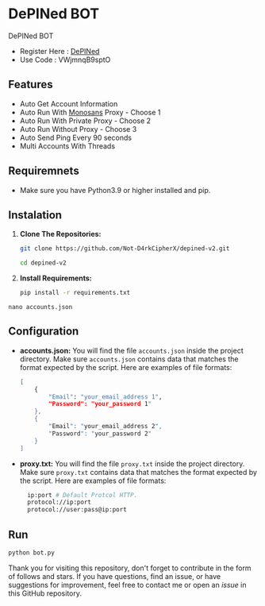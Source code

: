 # DePINed BOT
DePINed BOT

- Register Here : [DePINed](https://app.depined.org/onboarding)
- Use Code : VWjmnqB9sptO

## Features

  - Auto Get Account Information
  - Auto Run With [Monosans](https://raw.githubusercontent.com/monosans/proxy-list/main/proxies/all.txt) Proxy - Choose 1
  - Auto Run With Private Proxy - Choose 2
  - Auto Run Without Proxy - Choose 3
  - Auto Send Ping Every 90 seconds
  - Multi Accounts With Threads

## Requiremnets

- Make sure you have Python3.9 or higher installed and pip.

## Instalation

1. **Clone The Repositories:**
   ```bash
   git clone https://github.com/Not-D4rkCipherX/depined-v2.git
   ```
   ```bash
   cd depined-v2
   ```

2. **Install Requirements:**
   ```bash
   pip install -r requirements.txt
   ```
```
nano accounts.json
```
## Configuration

- **accounts.json:** You will find the file `accounts.json` inside the project directory. Make sure `accounts.json` contains data that matches the format expected by the script. Here are examples of file formats:
  ```bash
  [
      {
          "Email": "your_email_address 1",
          "Password": "your_password 1"
      },
      {
          "Email": "your_email_address 2",
          "Password": "your_password 2"
      }
  ]
  ```

- **proxy.txt:** You will find the file `proxy.txt` inside the project directory. Make sure `proxy.txt` contains data that matches the format expected by the script. Here are examples of file formats:
  ```bash
    ip:port # Default Protcol HTTP.
    protocol://ip:port
    protocol://user:pass@ip:port
  ```

## Run

```bash
python bot.py 
```


Thank you for visiting this repository, don't forget to contribute in the form of follows and stars.
If you have questions, find an issue, or have suggestions for improvement, feel free to contact me or open an *issue* in this GitHub repository.
